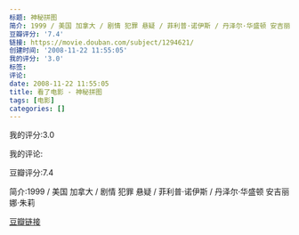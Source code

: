 ```yaml
---
标题: 神秘拼图
简介: 1999 / 美国 加拿大 / 剧情 犯罪 悬疑 / 菲利普·诺伊斯 / 丹泽尔·华盛顿 安吉丽娜·朱莉
豆瓣评分: '7.4'
链接: https://movie.douban.com/subject/1294621/
创建时间: '2008-11-22 11:55:05'
我的评分: '3.0'
标签:
评论:
date: 2008-11-22 11:55:05
title: 看了电影 - 神秘拼图
tags: [电影]
categories: []
---
```


我的评分:3.0

我的评论:

豆瓣评分:7.4

简介:1999 / 美国 加拿大 / 剧情 犯罪 悬疑 / 菲利普·诺伊斯 / 丹泽尔·华盛顿 安吉丽娜·朱莉

[豆瓣链接](https://movie.douban.com/subject/1294621/)

